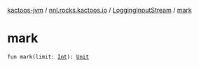 [kactoos-jvm](../../index.md) / [nnl.rocks.kactoos.io](../index.md) / [LoggingInputStream](index.md) / [mark](./mark.md)

# mark

`fun mark(limit: `[`Int`](https://kotlinlang.org/api/latest/jvm/stdlib/kotlin/-int/index.html)`): `[`Unit`](https://kotlinlang.org/api/latest/jvm/stdlib/kotlin/-unit/index.html)
